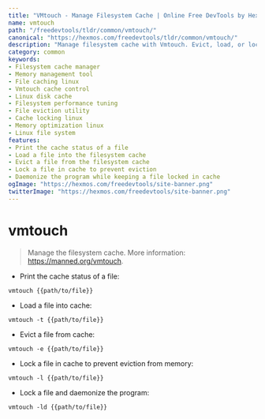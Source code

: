 ```yaml
---
title: "VMtouch - Manage Filesystem Cache | Online Free DevTools by Hexmos"
name: vmtouch
path: "/freedevtools/tldr/common/vmtouch/"
canonical: "https://hexmos.com/freedevtools/tldr/common/vmtouch/"
description: "Manage filesystem cache with Vmtouch. Evict, load, or lock files into memory, optimizing performance and controlling memory usage. Free online tool, no registration required."
category: common
keywords:
- Filesystem cache manager
- Memory management tool
- File caching linux
- Vmtouch cache control
- Linux disk cache
- Filesystem performance tuning
- File eviction utility
- Cache locking linux
- Memory optimization linux
- Linux file system
features:
- Print the cache status of a file
- Load a file into the filesystem cache
- Evict a file from the filesystem cache
- Lock a file in cache to prevent eviction
- Daemonize the program while keeping a file locked in cache
ogImage: "https://hexmos.com/freedevtools/site-banner.png"
twitterImage: "https://hexmos.com/freedevtools/site-banner.png"
---
```


# vmtouch

> Manage the filesystem cache.
> More information: <https://manned.org/vmtouch>.

- Print the cache status of a file:

`vmtouch {{path/to/file}}`

- Load a file into cache:

`vmtouch -t {{path/to/file}}`

- Evict a file from cache:

`vmtouch -e {{path/to/file}}`

- Lock a file in cache to prevent eviction from memory:

`vmtouch -l {{path/to/file}}`

- Lock a file and daemonize the program:

`vmtouch -ld {{path/to/file}}`
